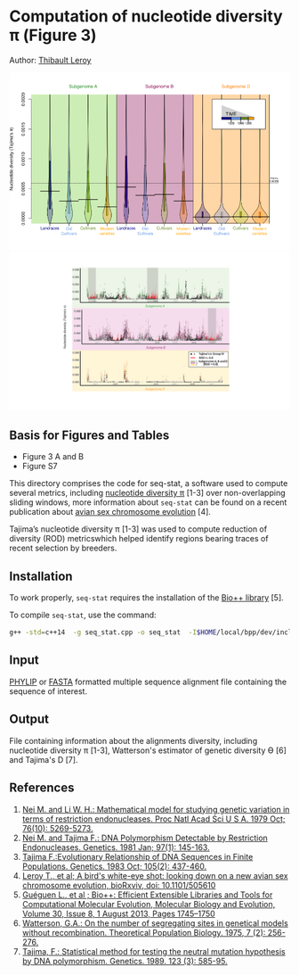 # Computation of nucleotide diversity π (Figure 3)

Author: [Thibault Leroy](mailto:thibault.leroy@umontpellier.fr)

![Figure3A](Figure/Figure3A.png)
![Figure3B](Figure/Figure3B.png)

## Basis for Figures and Tables
* Figure 3 A and B
* Figure S7


This directory comprises the code for seq-stat, a software used to compute several metrics, including
[nucleotide diversity π](https://en.wikipedia.org/wiki/Nucleotide_diversity) [1-3] over non-overlapping sliding windows, more information about `seq-stat` can be found on a recent publication about [avian sex chromosome evolution](https://www.biorxiv.org/content/early/2018/12/26/505610.full.pdf+html) [4].

Tajima’s nucleotide diversity π [1-3] was used to compute reduction of diversity (ROD) metricswhich helped identify regions bearing traces of recent selection by breeders.


## Installation

To work properly, `seq-stat` requires the installation of the [Bio++ library](http://biopp.univ-montp2.fr/) [5].

To compile `seq-stat`, use the command:

```bash 
g++ -std=c++14  -g seq_stat.cpp -o seq_stat  -I$HOME/local/bpp/dev/include/ -L$HOME/local/bpp/dev/lib/ -DVIRTUAL_COV=yes -Wall -lbpp-seq -lbpp-core -lbpp-popgen
```

## Input
[PHYLIP](https://en.wikipedia.org/wiki/PHYLIP) or [FASTA](https://en.wikipedia.org/wiki/FASTA_format) formatted multiple sequence alignment file containing the sequence of interest.


## Output
File containing information about the alignments diversity, including nucleotide diversity π [1-3], Watterson's estimator of genetic diversity ϴ [6] and Tajima's D [7].

## References
1. [Nei M. and Li W. H.: Mathematical model for studying genetic variation in terms of restriction endonucleases. Proc Natl Acad Sci U S A. 1979 Oct; 76(10): 5269-5273.](https://www.ncbi.nlm.nih.gov/pmc/articles/PMC413122/)
2. [Nei M. and Tajima F.: DNA Polymorphism Detectable by Restriction Endonucleases. Genetics. 1981 Jan; 97(1): 145-163.](https://www.ncbi.nlm.nih.gov/pmc/articles/PMC1214380/)
3. [Tajima F.:Evolutionary Relationship of DNA Sequences in Finite Populations. Genetics. 1983 Oct; 105(2): 437-460.](https://www.ncbi.nlm.nih.gov/pmc/articles/PMC1202167/)
4. [Leroy T., et al; A bird's white-eye shot: looking down on a new avian sex chromosome evolution, bioRxviv, doi: 10.1101/505610](https://doi.org/10.1101/505610)
5. [Guéguen L., et al ; Bio++: Efficient Extensible Libraries and Tools for Computational Molecular Evolution, Molecular Biology and Evolution, Volume 30, Issue 8, 1 August 2013, Pages 1745–1750](https://doi.org/10.1093/molbev/mst097)
6. [Watterson, G.A.: On the number of segregating sites in genetical models without recombination. Theoretical Population Biology. 1975, 7 (2): 256-276.](https://doi.org/10.1016%2F0040-5809%2875%2990020-9)
7. [Tajima, F.: Statistical method for testing the neutral mutation hypothesis by DNA polymorphism. Genetics. 1989. 123 (3): 585-95.](https://www.ncbi.nlm.nih.gov/pmc/articles/PMC1203831)
